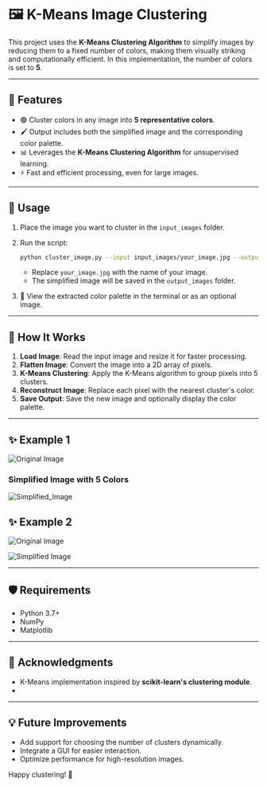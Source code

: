 # 🖼️ K-Means Image Clustering

This project uses the **K-Means Clustering Algorithm** to simplify images by reducing them to a fixed number of colors, making them visually striking and computationally efficient. In this implementation, the number of colors is set to **5**.

---

## 📜 Features
- 🟢 Cluster colors in any image into **5 representative colors**.
- 🖌️ Output includes both the simplified image and the corresponding color palette.
- 📊 Leverages the **K-Means Clustering Algorithm** for unsupervised learning.
- ⚡ Fast and efficient processing, even for large images.

---


## 🚀 Usage

1. Place the image you want to cluster in the `input_images` folder.
2. Run the script:
   ```bash
   python cluster_image.py --input input_images/your_image.jpg --output output_images/clustered_image.jpg
   ```
   - Replace `your_image.jpg` with the name of your image.
   - The simplified image will be saved in the `output_images` folder.

3. 🎨 View the extracted color palette in the terminal or as an optional image.

---

## 🧠 How It Works
1. **Load Image**: Read the input image and resize it for faster processing.
2. **Flatten Image**: Convert the image into a 2D array of pixels.
3. **K-Means Clustering**: Apply the K-Means algorithm to group pixels into 5 clusters.
4. **Reconstruct Image**: Replace each pixel with the nearest cluster's color.
5. **Save Output**: Save the new image and optionally display the color palette.


---

## ✨ Example 1
![Original Image](https://github.com/user-attachments/assets/484b65b4-aa06-4587-bc3c-643200a40487)


### Simplified Image with 5 Colors
![Simplified_Image](https://github.com/user-attachments/assets/7fdc6426-9135-48ef-9509-2d95a77edc35)


## ✨ Example 2
![Original Image](https://github.com/user-attachments/assets/e15c0039-c27b-4d29-a708-a332603a791e)

![Simplified Image](https://github.com/user-attachments/assets/f069fbdd-c85f-49a7-9f2a-9e8c198137c5)

---

## 🛡️ Requirements
- Python 3.7+
- NumPy
- Matplotlib

---

## 🙌 Acknowledgments
- K-Means implementation inspired by **scikit-learn's clustering module**.
- 
---

## 💡 Future Improvements
- Add support for choosing the number of clusters dynamically.
- Integrate a GUI for easier interaction.
- Optimize performance for high-resolution images.



Happy clustering! 🎉

